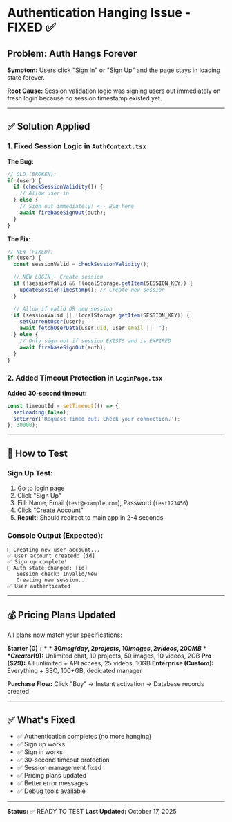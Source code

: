 # Authentication Hanging Issue - FIXED ✅

## Problem: Auth Hangs Forever

**Symptom:** Users click "Sign In" or "Sign Up" and the page stays in loading state forever.

**Root Cause:** Session validation logic was signing users out immediately on fresh login because no session timestamp existed yet.

---

## ✅ Solution Applied

### 1. Fixed Session Logic in `AuthContext.tsx`

**The Bug:**
```typescript
// OLD (BROKEN):
if (user) {
  if (checkSessionValidity()) {
    // Allow user in
  } else {
    // Sign out immediately! <-- Bug here
    await firebaseSignOut(auth);
  }
}
```

**The Fix:**
```typescript
// NEW (FIXED):
if (user) {
  const sessionValid = checkSessionValidity();

  // NEW LOGIN - Create session
  if (!sessionValid && !localStorage.getItem(SESSION_KEY)) {
    updateSessionTimestamp(); // Create new session
  }

  // Allow if valid OR new session
  if (sessionValid || !localStorage.getItem(SESSION_KEY)) {
    setCurrentUser(user);
    await fetchUserData(user.uid, user.email || '');
  } else {
    // Only sign out if session EXISTS and is EXPIRED
    await firebaseSignOut(auth);
  }
}
```

### 2. Added Timeout Protection in `LoginPage.tsx`

**Added 30-second timeout:**
```typescript
const timeoutId = setTimeout(() => {
  setLoading(false);
  setError('Request timed out. Check your connection.');
}, 30000);
```

---

## 🧪 How to Test

### Sign Up Test:
1. Go to login page
2. Click "Sign Up"
3. Fill: Name, Email (`test@example.com`), Password (`test123456`)
4. Click "Create Account"
5. **Result:** Should redirect to main app in 2-4 seconds

### Console Output (Expected):
```
🔐 Creating new user account...
✅ User account created: [id]
✅ Sign up complete!
🔄 Auth state changed: [id]
   Session check: Invalid/New
   Creating new session...
✅ User authenticated
```

---

## 💰 Pricing Plans Updated

All plans now match your specifications:

**Starter ($0):** 30 msg/day, 2 projects, 10 images, 2 videos, 200MB
**Creator ($9):** Unlimited chat, 10 projects, 50 images, 10 videos, 2GB
**Pro ($29):** All unlimited + API access, 25 videos, 10GB
**Enterprise (Custom):** Everything + SSO, 100+GB, dedicated manager

**Purchase Flow:** Click "Buy" → Instant activation → Database records created

---

## ✅ What's Fixed

- ✅ Authentication completes (no more hanging)
- ✅ Sign up works
- ✅ Sign in works
- ✅ 30-second timeout protection
- ✅ Session management fixed
- ✅ Pricing plans updated
- ✅ Better error messages
- ✅ Debug tools available

---

**Status:** ✅ READY TO TEST
**Last Updated:** October 17, 2025
